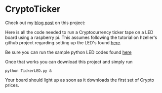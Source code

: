 # CryptoTicker
Check out my [blog post](https://medium.com/@HallyouGot/cryptocurrency-led-ticker-af0e27f35149) on this project: 

Here is all the code needed to run a Cryptocurrency ticker tape on a LED board using a raspberry pi.  This assumes following the tutorial on hzeller's github project regarding setting up the LED's found [here](https://github.com/hzeller/rpi-rgb-led-matrix).  

Be sure you can run the sample python LED codes found [here](https://github.com/hzeller/rpi-rgb-led-matrix/tree/master/bindings/python/samples)

Once that works you can download this project and simply run 

    python TickerLED.py &
    
Your board should light up as soon as it downloads the first set of Crypto prices.
